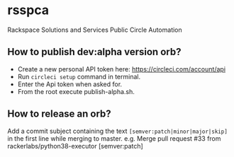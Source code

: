 # rsspca
Rackspace Solutions and Services Public Circle Automation

## How to publish dev:alpha version orb?

* Create a new personal API token here:
https://circleci.com/account/api
* Run `circleci setup` command in terminal.
* Enter the Api token when asked for.
* From the root execute publish-alpha.sh.

## How to release an orb?
Add a commit subject containing the text `[semver:patch|minor|major|skip]` in the first line while merging to master.
e.g. Merge pull request #33 from rackerlabs/python38-executor [semver:patch]




